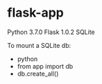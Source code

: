 # flask-app
Python 3.7.0 
Flask 1.0.2
SQLite

To mount a SQLite db: 
 - python
 - from app import db 
 - db.create_all()
